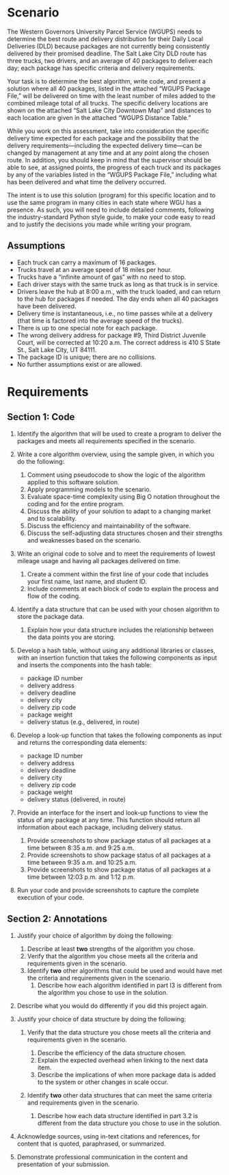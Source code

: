 # Scenario

The Western Governors University Parcel Service (WGUPS) needs to determine the best route and delivery distribution for their Daily Local Deliveries (DLD) because packages are not currently being consistently delivered by their promised deadline. The Salt Lake City DLD route has three trucks, two drivers, and an average of 40 packages to deliver each day; each package has specific criteria and delivery requirements.

Your task is to determine the best algorithm, write code, and present a solution where all 40 packages, listed in the attached “WGUPS Package File,” will be delivered on time with the least number of miles added to the combined mileage total of all trucks. The specific delivery locations are shown on the attached “Salt Lake City Downtown Map” and distances to each location are given in the attached “WGUPS Distance Table.”

While you work on this assessment, take into consideration the specific delivery time expected for each package and the possibility that the delivery requirements—including the expected delivery time—can be changed by management at any time and at any point along the chosen route. In addition, you should keep in mind that the supervisor should be able to see, at assigned points, the progress of each truck and its packages by any of the variables listed in the “WGUPS Package File,” including what has been delivered and what time the delivery occurred.

The intent is to use this solution (program) for this specific location and to use the same program in many cities in each state where WGU has a presence. As such, you will need to include detailed comments, following the industry-standard Python style guide, to make your code easy to read and to justify the decisions you made while writing your program.

## Assumptions

- Each truck can carry a maximum of 16 packages.
- Trucks travel at an average speed of 18 miles per hour.
- Trucks have a “infinite amount of gas” with no need to stop.
- Each driver stays with the same truck as long as that truck is in service.
- Drivers leave the hub at 8:00 a.m., with the truck loaded, and can return to the hub for packages if needed. The day ends when all 40 packages have been delivered.
- Delivery time is instantaneous, i.e., no time passes while at a delivery (that time is factored into the average speed of the trucks).
- There is up to one special note for each package.
- The wrong delivery address for package #9, Third District Juvenile Court, will be corrected at 10:20 a.m. The correct address is 410 S State St., Salt Lake City, UT 84111.
- The package ID is unique; there are no collisions.
- No further assumptions exist or are allowed.

# Requirements

## Section 1: Code

1. Identify the algorithm that will be used to create a program to deliver the packages and meets all requirements specified in the scenario.

2) Write a core algorithm overview, using the sample given, in which you do the following:

   1. Comment using pseudocode to show the logic of the algorithm applied to this software solution.
   2. Apply programming models to the scenario.
   3. Evaluate space-time complexity using Big O notation throughout the coding and for the entire program.
   4. Discuss the ability of your solution to adapt to a changing market and to scalability.
   5. Discuss the efficiency and maintainability of the software.
   6. Discuss the self-adjusting data structures chosen and their strengths and weaknesses based on the scenario.

3) Write an original code to solve and to meet the requirements of lowest mileage usage and having all packages delivered on time.

   1. Create a comment within the first line of your code that includes your first name, last name, and student ID.
   2. Include comments at each block of code to explain the process and flow of the coding.

4) Identify a data structure that can be used with your chosen algorithm to store the package data.

   1. Explain how your data structure includes the relationship between the data points you are storing.

5) Develop a hash table, without using any additional libraries or classes, with an insertion function that takes the following components as input and inserts the components into the hash table:

   - package ID number
   - delivery address
   - delivery deadline
   - delivery city
   - delivery zip code
   - package weight
   - delivery status (e.g., delivered, in route)

6) Develop a look-up function that takes the following components as input and returns the corresponding data elements:

   - package ID number
   - delivery address
   - delivery deadline
   - delivery city
   - delivery zip code
   - package weight
   - delivery status (delivered, in route)

7) Provide an interface for the insert and look-up functions to view the status of any package at any time. This function should return all information about each package, including delivery status.

   1. Provide screenshots to show package status of all packages at a time between 8:35 a.m. and 9:25 a.m.
   2. Provide screenshots to show package status of all packages at a time between 9:35 a.m. and 10:25 a.m.
   3. Provide screenshots to show package status of all packages at a time between 12:03 p.m. and 1:12 p.m.

8) Run your code and provide screenshots to capture the complete execution of your code.

## Section 2: Annotations

1. Justify your choice of algorithm by doing the following:

   1. Describe at least **two** strengths of the algorithm you chose.
   2. Verify that the algorithm you chose meets all the criteria and requirements given in the scenario.
   3. Identify **two** other algorithms that could be used and would have met the criteria and requirements given in the scenario.
      1. Describe how each algorithm identified in part I3 is different from the algorithm you chose to use in the solution.

2. Describe what you would do differently if you did this project again.

3. Justify your choice of data structure by doing the following:

   1. Verify that the data structure you chose meets all the criteria and requirements given in the scenario.

      1. Describe the efficiency of the data structure chosen.
      2. Explain the expected overhead when linking to the next data item.
      3. Describe the implications of when more package data is added to the system or other changes in scale occur.

   2. Identify **two** other data structures that can meet the same criteria and requirements given in the scenario.
      1. Describe how each data structure identified in part 3.2 is different from the data structure you chose to use in the solution.

4. Acknowledge sources, using in-text citations and references, for content that is quoted, paraphrased, or summarized.

5. Demonstrate professional communication in the content and presentation of your submission.
